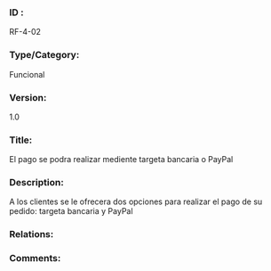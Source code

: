 ### ID : 
RF-4-02

### Type/Category:
Funcional

### Version:
1.0

### Title:
El pago se podra realizar mediente targeta bancaria o PayPal

### Description:
A los clientes se le ofrecera dos opciones para realizar el pago de su pedido: targeta bancaria y PayPal

### Relations:


### Comments:
